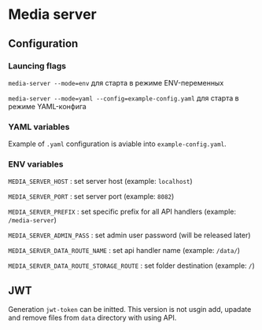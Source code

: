 # Media server

## Configuration

### Launcing flags
`media-server --mode=env` для старта в режиме ENV-переменных

`media-server --mode=yaml --config=example-config.yaml` для старта в режиме YAML-конфига

### YAML variables
Example of `.yaml` configuration is aviable into `example-config.yaml`.

### ENV variables
`MEDIA_SERVER_HOST` : set server host (example: `localhost`)

`MEDIA_SERVER_PORT` : set server port (example: `8082`)

`MEDIA_SERVER_PREFIX` : set specific prefix for all API handlers (example: `/media-server`)

`MEDIA_SERVER_ADMIN_PASS` : set admin user password (will be released later)

`MEDIA_SERVER_DATA_ROUTE_NAME` : set api handler name (example: `/data/`)

`MEDIA_SERVER_DATA_ROUTE_STORAGE_ROUTE` : set folder destination (example: `/`)

## JWT
Generation `jwt-token` can be initted. This version is not usgin add, upadate and remove files from `data` directory with using API.